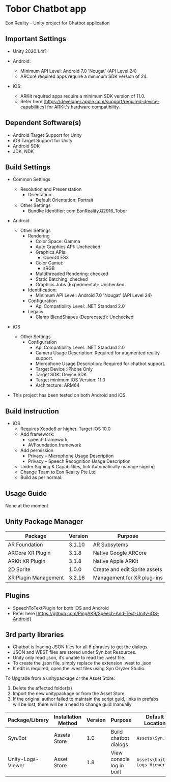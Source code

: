 # Tobor Chatbot app
Eon Reality - Unity project for Chatbot application

## Important Settings
- Unity 2020.1.4f1

- Android:
	- Minimum API Level: Android 7.0 'Nougat' (API Level 24)
	- ARCore required apps require a minimum SDK version of 24.
	
- iOS:
	- ARKit required apps require a minimum SDK version of 11.0.
	- Refer here [https://developer.apple.com/support/required-device-capabilities] for ARKit's hardware compatibility.

## Dependent Software(s)
- Android Target Support for Unity
- iOS Target Support for Unity
- Android SDK
- JDK, NDK

## Build Settings
- Common Settings
	- Resolution and Presenstation
		- Orientation
			- Default Orientation: Portrait
	- Other Settings
		- Bundke Identifier: com.EonReality.Q2916_Tobor
- Android
	- Other Settings
		- Rendering
			- Color Space: Gamma
			- Auto Graphics API: Unchecked
			- Graphics APIs:
				- OpenGLES3
			- Color Gamut:
				- sRGB
			- Multithreaded Rendering: checked
			- Static Batching: checked
			- Graphics Jobs (Experimental): Unchecked
		- Identification:
			- Minimum API Level: Android 7.0 'Nougat' (API Level 24)
		- Configuration
			- Api Compatibility Level: .NET Standard 2.0
		- Legacy
			- Clamp BlendShapes (Deprecated): Unchecked
- iOS
	- Other Settings
		- Configuration
			- Api Compatibility Level: .NET Standard 2.0
			- Camera Usage Description: Required for augmented reality support.
			- Microphone Usage Description: Required for chatbot support.
			- Target Device :iPhone Only
			- Target SDK: Device SDK
			- Target minimum iOS Version: 11.0
			- Architecture: ARM64

- This project has been tested on both Android and iOS. 

## Build Instruction
- iOS
	- Requires Xcode8 or higher. Target iOS 10.0
	- Add framework:
		- speech.framework
		- AVFoundation.framework
	- Add permission
		- Privacy – Microphone Usage Description      
		- Privacy – Speech Recognition Usage Description
	- Under Signing & Capabilities, tick Automatically manage signing
	- Change Team to Eon Reality Pte Ltd
	- Build as per normal.

## Usage Guide
None at the moment

## Unity Package Manager
| Package              	  | Version 			| Purpose 	|
|--------------------	  |-------			    |---------	|
| AR Foundation           | 3.1.10	            | AR Subsytems	|
| ARCore XR Plugin        | 3.1.8   	        | Native Google ARCore |
| ARKit XR Plugin         | 3.1.8	            | Native Apple ARKit |
| 2D Sprite               | 1.0.0	            | Create and edit Sprite assets |
| XR Plugin Management    | 3.2.16              | Management for XR plug-ins |

## Plugins
- SpeechToTextPlugin for both iOS and Android
- Refer here [https://github.com/PingAK9/Speech-And-Text-Unity-iOS-Android]


## 3rd party libraries
- Chatbot is loading JSON files for all 6 phrases to get the dialogs.
- JSON and WEST files are stored under Syn.bot Resources.
- Unity only read .json, it’s unable to read the .west file. 
- To create the .json file, simply replace the extension .west to .json
- If edit is required, open the .west files using Syn Oryzer Studio.


To Upgrade from a unitypackage or the Asset Store:
1. Delete the affected folder(s)
2. Import the new unitypackage or from the Asset Store
3. If the original author failed to maintain the script guid, links in prefabs will be lost, there will be a need to change guid manually


| Package/Library     | Installation Method           | Version      | Purpose                                     | Default Location            | Comments  |
|-----------------------|------------------------------------------------------------|----------------|------------------------------------|---------------------------------------------------|----------------------------------------------------|
| Syn.Bot             | Assets Store                  | 1.0      | Build chatbot dialogs                           | `Assets\Syn.Bot`             |           |
| Unity-Logs-Viewer   | Asset Store                   | 1.8          | View console log in built                   | `Assets\Unity-Logs-Viewer`   |           |
